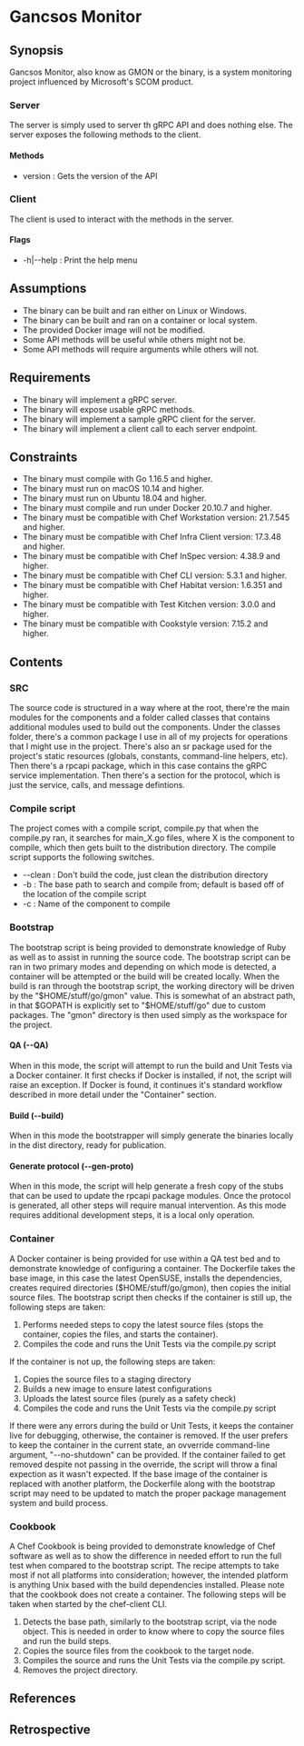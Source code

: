 # Gancsos Monitor

## Synopsis
Gancsos Monitor, also know as GMON or the binary, is a system monitoring project influenced by Microsoft's SCOM product.  

### Server
The server is simply used to server th gRPC API and does nothing else.  The server exposes the following methods to the client.

#### Methods
* version            : Gets the version of the API

### Client
The client is used to interact with the methods in the server.

#### Flags
* -h|--help          : Print the help menu

## Assumptions
* The binary can be built and ran either on Linux or Windows.
* The binary can be built and ran on a container or local system.
* The provided Docker image will not be modified.
* Some API methods will be useful while others might not be.
* Some API methods will require arguments while others will not.

## Requirements
* The binary will implement a gRPC server.
* The binary will expose usable gRPC methods.
* The binary will implement a sample gRPC client for the server.
* The binary will implement a client call to each server endpoint.

## Constraints
* The binary must compile with Go 1.16.5 and higher.
* The binary must run on macOS 10.14 and higher.
* The binary must run on Ubuntu 18.04 and higher.
* The binary must compile and run under Docker 20.10.7 and higher.
* The binary must be compatible with Chef Workstation version: 21.7.545 and higher.
* The binary must be compatible with Chef Infra Client version: 17.3.48 and higher.
* The binary must be compatible with Chef InSpec version: 4.38.9 and higher.
* The binary must be compatible with Chef CLI version: 5.3.1 and higher.
* The binary must be compatible with Chef Habitat version: 1.6.351 and higher.
* The binary must be compatible with Test Kitchen version: 3.0.0 and higher.
* The binary must be compatible with Cookstyle version: 7.15.2 and higher.

## Contents
### SRC
The source code is structured in a way where at the root, there're the main modules for the components and a folder called classes that contains additional modules used to build out the components.  Under the classes folder, there's a common package I use in all of my projects for operations that I might use in the project.  There's also an sr package used for the project's static resources (globals, constants, command-line helpers, etc).  Then there's a rpcapi package, which in this case contains the gRPC service implementation.  Then there's a section for the protocol, which is just the service, calls, and message defintions.


### Compile script
The project comes with a compile script, compile.py that when the compile.py ran, it searches for main_X.go files, where X is the component to compile, which then gets built to the distribution directory.  The compile script supports the following switches.
* --clean       : Don't build the code, just clean the distribution directory
* -b            : The base path to search and compile from; default is based off of the location of the compile script
* -c            : Name of the component to compile

### Bootstrap
The bootstrap script is being provided to demonstrate knowledge of Ruby as well as to assist in running the source code.  The bootstrap script can be ran in two primary modes and depending on which mode is detected, a container will be attempted or the build will be created locally.  When the build is ran through the bootstrap script, the working directory will be driven by the "$HOME/stuff/go/gmon" value.  This is somewhat of an abstract path, in that $GOPATH is explicitly set to "$HOME/stuff/go" due to custom packages.  The "gmon" directory is then used simply as the workspace for the project.

#### QA (--QA)
When in this mode, the script will attempt to run the build and Unit Tests via a Docker container.  It first checks if Docker is installed, if not, the script will raise an exception.  If Docker is found, it continues it's standard workflow described in more detail under the "Container" section.  

#### Build (--build)
When in this mode the bootstrapper will simply generate the binaries locally in the dist directory, ready for publication.

#### Generate protocol (--gen-proto)
When in this mode, the script will help generate a fresh copy of the stubs that can be used to update the rpcapi package modules.  Once the protocol is generated, all other steps will require manual intervention.  As this mode requires additional development steps, it is a local only operation.

### Container
A Docker container is being provided for use within a QA test bed and to demonstrate knowledge of configuring a container.  The Dockerfile takes the base image, in this case the latest OpenSUSE, installs the dependencies, creates required directories ($HOME/stuff/go/gmon), then copies the initial source files.  The bootstrap script then checks if the container is still up, the following steps are taken:
1. Performs needed steps to copy the latest source files (stops the container, copies the files, and starts the container).
2. Compiles the code and runs the Unit Tests via the compile.py script

If the container is not up, the following steps are taken:
1. Copies the source files to a staging directory
2. Builds a new image to ensure latest configurations
3. Uploads the latest source files (purely as a safety check)
4. Compiles the code and runs the Unit Tests via the compile.py script

If there were any errors during the build or Unit Tests, it keeps the container live for debugging, otherwise, the container is removed.  If the user prefers to keep the container in the current state, an ovverride command-line argument, "--no-shutdown" can be provided.  If the container failed to get removed despite not passing in the override, the script will throw a final expection as it wasn't expected.  If the base image of the container is replaced with another platform, the Dockerfile along with the bootstrap script may need to be updated to match the proper package management system and build process.

### Cookbook
A Chef Cookbook is being provided to demonstrate knowledge of Chef software as well as to show the difference in needed effort to run the full test when compared to the bootstrap script. The recipe attempts to take most if not all platforms into consideration; however, the intended platform is anything Unix based with the build dependencies installed. Please note that the cookbook does not create a container. The following steps will be taken when started by the chef-client CLI.

1. Detects the base path, similarly to the bootstrap script, via the node object. This is needed in order to know where to copy the source files and run the build steps.
2. Copies the source files from the cookbook to the target node.
3. Compiles the source and runs the Unit Tests via the compile.py script.
4. Removes the project directory.

## References

## Retrospective

